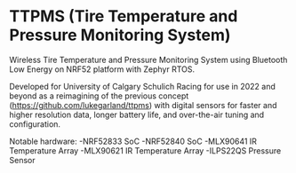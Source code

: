 # TTPMS (Tire Temperature and Pressure Monitoring System)
Wireless Tire Temperature and Pressure Monitoring System using Bluetooth Low Energy on NRF52 platform with Zephyr RTOS.

Developed for University of Calgary Schulich Racing for use in 2022 and beyond as a reimagining of the previous concept (https://github.com/lukegarland/ttpms) with digital sensors for faster and higher resolution data, longer battery life, and over-the-air tuning and configuration.

Notable hardware:
-NRF52833 SoC
-NRF52840 SoC
-MLX90641 IR Temperature Array
-MLX90621 IR Temperature Array
-ILPS22QS Pressure Sensor
